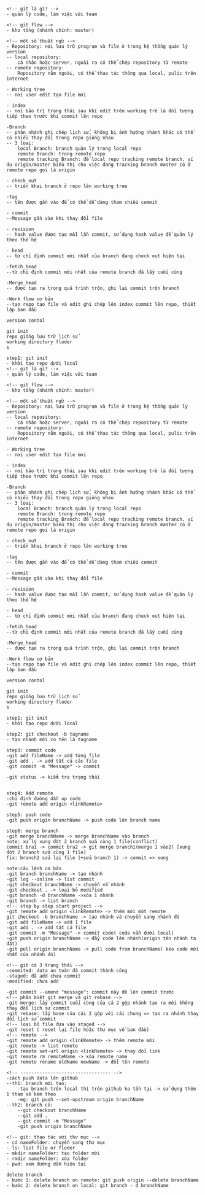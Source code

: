     <!-- git là gì? -->
    - quản lý code, làm việc với team

    <!-- git flow -->
    - kho tổng (nhánh chính: master)

    <!-- một số thuật ngữ -->
    - Repository: nơi lưu trữ program và file ở trong hệ thống quản lý version 
    -- local repository: 
        cá nhân hoặc server, ngoài ra có thể chép repository từ remote
    -- remote repository:
        Ropository nằm ngoài, có thể thao tác thông qua local, pulic trên internet

    - Working tree
    -- nơi user edit tạo file mới

    - index
    -- nơi bảo trì trạng thái sau khi edit trên working trê là đối tượng tiếp theo trước khi commit lên repo

    -Branch
    -- phân nhánh ghi chép lịch sử, không bị ảnh hướng nhánh khác có thể có nhiều thay đổi trong repo giống nhau
    -- 3 loaị:
        local Branch: branch quản lý trong local repo
        remote Branch: trong remote repo
        remote tracking Branch: để local repo tracking remote branch. ví dụ origin/master biểu thị cho việc đang tracking branch master có ở remote repo gọi là origin

    - check out 
    -- triển khai branch ở repo lên working tree

    -tag
    -- tên được gắn vào để có thể dễ dàng tham chiếu commit

    - commit
    --Message gắn vào khi thay đổi file 

    - revision
    -- hash value được tạo mỗi lần commit, sử dụng hash value để quản lý theo thế hệ

    - head
    -- từ chỉ định commit mới nhất của branch đang check out hiện tại

    -fetch_head
    --từ chỉ định commit mới nhất của remote branch đã lấy cuối cùng

    -Merge_head
    -- được tạo ra trong quá trình trộn, ghi lại commit trộn branch

    -Work flow cơ bản
    --tạo repo tạo file và edit ghi chép lên index commit lên repo, thiết lập ban đầu

    version contol

    git init
    repo giống lưu trữ lịch sử
    working directory floder
    s

    step1: git init
    - khởi tạo repo dưới local
    <!-- git là gì? -->
    - quản lý code, làm việc với team

    <!-- git flow -->
    - kho tổng (nhánh chính: master)

    <!-- một số thuật ngữ -->
    - Repository: nơi lưu trữ program và file ở trong hệ thống quản lý version 
    -- local repository: 
        cá nhân hoặc server, ngoài ra có thể chép repository từ remote
    -- remote repository:
        Ropository nằm ngoài, có thể thao tác thông qua local, pulic trên internet

    - Working tree
    -- nơi user edit tạo file mới

    - index
    -- nơi bảo trì trạng thái sau khi edit trên working trê là đối tượng tiếp theo trước khi commit lên repo

    -Branch
    -- phân nhánh ghi chép lịch sử, không bị ảnh hướng nhánh khác có thể có nhiều thay đổi trong repo giống nhau
    -- 3 loaị:
        local Branch: branch quản lý trong local repo
        remote Branch: trong remote repo
        remote tracking Branch: để local repo tracking remote branch. ví dụ origin/master biểu thị cho việc đang tracking branch master có ở remote repo gọi là origin

    - check out 
    -- triển khai branch ở repo lên working tree

    -tag
    -- tên được gắn vào để có thể dễ dàng tham chiếu commit

    - commit
    --Message gắn vào khi thay đổi file 

    - revision
    -- hash value được tạo mỗi lần commit, sử dụng hash value để quản lý theo thế hệ

    - head
    -- từ chỉ định commit mới nhất của branch đang check out hiện tại

    -fetch_head
    --từ chỉ định commit mới nhất của remote branch đã lấy cuối cùng

    -Merge_head
    -- được tạo ra trong quá trình trộn, ghi lại commit trộn branch

    -Work flow cơ bản
    --tạo repo tạo file và edit ghi chép lên index commit lên repo, thiết lập ban đầu

    version contol

    git init
    repo giống lưu trữ lịch sử
    working directory floder
    s

    step1: git init
    - khởi tạo repo dưới local

    step2: git checkout -b tagname
    - tạo nhánh mới có tên là tagname

    step3: commit code
    -git add fileName -> add từng file
    -git add . -> add tất cả các file
    -git commit -m "Message" -> commit

    -git status -> kiểm tra trạng thái


    step4: Add remote
    -chỉ định đường dẫn up code 
    -git remote add origin <linkRemote>

    step5: push code
    -git push origin branchName -> push code lên branch name

    step6: merge branch
    -git merge branchName -> merge branchName vào branch
    note: xử lý xung đột 2 branch sửa cùng 1 file(conflict)
    commit bra1 -> commit bra2 -> git merge branch1(merge 1 vào2) [xung đột 2 branch sửa cùng 1 file]
    fix: branch2 sửa lại file (+sửa branch 1) -> commit => xong

    note:câu lệnh cơ bản
    -git branch branchName -> tạo nhánh
    -git log --online -> list commit
    -git checkout branchName -> chuyển về nhánh
    -git checkout . -> loại bỏ modified
    -git branch -d branchName ->xóa 1 nhánh 
    -git branch -> list branch
    <!-- step by step start project -->
    -git remote add origin <linkRemote> -> thêm mới một remote
    git checkout -b branchName -> tạo nhánh và chuyển sang nhánh đó
    -git add fileName -> add 1 file
    -git add . -> add tất cả file
    -git commit -m "Message" -> commit code( code vẫn dưới local)
    -git push origin branchName -> đẩy code lên nhánh(origin tên nhánh ta đặt)
    -git pull origin branchName -> pull code from branchName( kéo code mới nhất của nhánh đó)

    <!-- git có 3 trạng thái -->
    -commited: data an toàn đã commit thành công
    -staged: đã add chưa commit
    -modified: chưa add

    -git commit --amend "message": commit này đè lên commit trước
    <!-- phân biệt git merge và git rebase -->
    -git merge: lấy commit cuối cùng của cả 2 gộp nhánh tạo ra mới không thay đổi lịch sử commit
    -git rebase: lấy base của cái 2 gộp với cái chung => tạo ra nhánh thay đổi lịch sử commit
    <!-- loại bỏ file đưa vào staged -->
    -git reset ( reset lại file hoặc thư mục về ban đầu)
    <!-- remote -->
    -git remote add origin <linkRemote> -> thêm remote mới
    -git remote -> list remote
    -git remote set-url origin <linkRemote> -> thay đổi link
    -git remote rm remoteName -> xóa remote name
    -git remote rename oldName newName -> đổi tên remote

    <!-- --------------------------------- -->
    -cách push data lên github
    --th1: branch mới tạo:
        -tạo branch trên local thì trên github ko tồn tại -> sử dụng thêm 1 tham số kèm theo
        -eg: git push --set-upstream origin branchName
    --th2: branch cũ:
        --git checkout branchName
        --git add .
        --git commit -m "Message"
        -git push origin branchName

    <!-- git: thao tác với thư mục -->
    - cd nameFolder: chuyển sang thư mục
    - ls: list file or floder
    - mkdir nameFolder: tạo folder mới
    - rmdir nameFolder: xóa folder
    - pwd: xem đường dẫn hiện tại

    delete branch 
    - bước 1: delete branch on remote: git push origin --delete branchName
    - bước 2: delete branch on local: git branch - d branchName
    